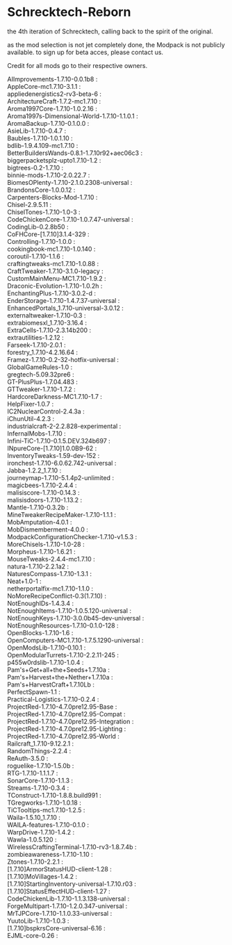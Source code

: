 # Schrecktech-Reborn
the 4th iteration of Schrecktech, calling back to the spirit of the original.

as the mod selection is not jet completely done, the Modpack is not publicly available.
to sign up for beta acces, please contact us.

Credit for all mods go to their respective owners.

AIImprovements-1.7.10-0.0.1b8 :\
AppleCore-mc1.7.10-3.1.1 :\
appliedenergistics2-rv3-beta-6 :\
ArchitectureCraft-1.7.2-mc1.7.10 :\
Aroma1997Core-1.7.10-1.0.2.16 :\
Aroma1997s-Dimensional-World-1.7.10-1.1.0.1 :\
AromaBackup-1.7.10-0.1.0.0 :\
AsieLib-1.7.10-0.4.7 :\
Baubles-1.7.10-1.0.1.10 :\
bdlib-1.9.4.109-mc1.7.10 :\
BetterBuildersWands-0.8.1-1.7.10r92+aec06c3 :\
biggerpacketsplz-upto1.7.10-1.2 :\
bigtrees-0.2-1.7.10 :\
binnie-mods-1.7.10-2.0.22.7 :\
BiomesOPlenty-1.7.10-2.1.0.2308-universal :\
BrandonsCore-1.0.0.12 :\
Carpenters-Blocks-Mod-1.7.10 :\
Chisel-2.9.5.11 :\
ChiselTones-1.7.10-1.0-3 :\
CodeChickenCore-1.7.10-1.0.7.47-universal :\
CodingLib-0.2.8b50 :\
CoFHCore-[1.7.10]3.1.4-329 :\
Controlling-1.7.10-1.0.0 :\
cookingbook-mc1.7.10-1.0.140 :\
coroutil-1.7.10-1.1.6 :\
craftingtweaks-mc1.7.10-1.0.88 :\
CraftTweaker-1.7.10-3.1.0-legacy :\
CustomMainMenu-MC1.7.10-1.9.2 :\
Draconic-Evolution-1.7.10-1.0.2h :\
EnchantingPlus-1.7.10-3.0.2-d :\
EnderStorage-1.7.10-1.4.7.37-universal :\
EnhancedPortals_1.7.10-universal-3.0.12 :\
externaltweaker-1.7.10-0.3 :\
extrabiomesxl_1.7.10-3.16.4 :\
ExtraCells-1.7.10-2.3.14b200 :\
extrautilities-1.2.12 :\
Farseek-1.7.10-2.0.1 :\
forestry_1.7.10-4.2.16.64 :\
Framez-1.7.10-0.2-32-hotfix-universal :\
GlobalGameRules-1.0 :\
gregtech-5.09.32pre6 :\
GT-PlusPlus-1.7.04.483 :\
GTTweaker-1.7.10-1.7.2 :\
HardcoreDarkness-MC1.7.10-1.7 :\
HelpFixer-1.0.7 :\
IC2NuclearControl-2.4.3a :\
iChunUtil-4.2.3 :\
industrialcraft-2-2.2.828-experimental :\
InfernalMobs-1.7.10 :\
Infini-TiC-1.7.10-0.1.5.DEV.324b697 :\
INpureCore-[1.7.10]1.0.0B9-62 :\
InventoryTweaks-1.59-dev-152 :\
ironchest-1.7.10-6.0.62.742-universal :\
Jabba-1.2.2_1.7.10 :\
journeymap-1.7.10-5.1.4p2-unlimited :\
magicbees-1.7.10-2.4.4 :\
malisiscore-1.7.10-0.14.3 :\
malisisdoors-1.7.10-1.13.2 :\
Mantle-1.7.10-0.3.2b :\
MineTweakerRecipeMaker-1.7.10-1.1.1 :\
MobAmputation-4.0.1 :\
MobDismemberment-4.0.0 :\
ModpackConfigurationChecker-1.7.10-v1.5.3 :\
MoreChisels-1.7.10-1.0-28 :\
Morpheus-1.7.10-1.6.21 :\
MouseTweaks-2.4.4-mc1.7.10 :\
natura-1.7.10-2.2.1a2 :\
NaturesCompass-1.7.10-1.3.1 :\
Neat+1.0-1 :\
netherportalfix-mc1.7.10-1.1.0 :\
NoMoreRecipeConflict-0.3(1.7.10) :\
NotEnoughIDs-1.4.3.4 :\
NotEnoughItems-1.7.10-1.0.5.120-universal :\
NotEnoughKeys-1.7.10-3.0.0b45-dev-universal :\
NotEnoughResources-1.7.10-0.1.0-128 :\
OpenBlocks-1.7.10-1.6 :\
OpenComputers-MC1.7.10-1.7.5.1290-universal :\
OpenModsLib-1.7.10-0.10.1 :\
OpenModularTurrets-1.7.10-2.2.11-245 :\
p455w0rdslib-1.7.10-1.0.4 :\
Pam's+Get+all+the+Seeds+1.7.10a :\
Pam's+Harvest+the+Nether+1.7.10a :\
Pam's+HarvestCraft+1.7.10Lb :\
PerfectSpawn-1.1 :\
Practical-Logistics-1.7.10-0.2.4 :\
ProjectRed-1.7.10-4.7.0pre12.95-Base :\
ProjectRed-1.7.10-4.7.0pre12.95-Compat :\
ProjectRed-1.7.10-4.7.0pre12.95-Integration :\
ProjectRed-1.7.10-4.7.0pre12.95-Lighting :\
ProjectRed-1.7.10-4.7.0pre12.95-World :\
Railcraft_1.7.10-9.12.2.1 :\
RandomThings-2.2.4 :\
ReAuth-3.5.0 :\
roguelike-1.7.10-1.5.0b :\
RTG-1.7.10-1.1.1.7 :\
SonarCore-1.7.10-1.1.3 :\
Streams-1.7.10-0.3.4 :\
TConstruct-1.7.10-1.8.8.build991 :\
TGregworks-1.7.10-1.0.18 :\
TiCTooltips-mc1.7.10-1.2.5 :\
Waila-1.5.10_1.7.10 :\
WAILA-features-1.7.10-0.1.0 :\
WarpDrive-1.7.10-1.4.2 :\
Wawla-1.0.5.120 :\
WirelessCraftingTerminal-1.7.10-rv3-1.8.7.4b :\
zombieawareness-1.7.10-1.10 :\
Ztones-1.7.10-2.2.1 :\
[1.7.10]ArmorStatusHUD-client-1.28 :\
[1.7.10]MoVillages-1.4.2 :\
[1.7.10]StartingInventory-universal-1.7.10.r03 :\
[1.7.10]StatusEffectHUD-client-1.27 :\
CodeChickenLib-1.7.10-1.1.3.138-universal :\
ForgeMultipart-1.7.10-1.2.0.347-universal :\
MrTJPCore-1.7.10-1.1.0.33-universal :\
YuutoLib-1.7.10-1.0.3	:\
[1.7.10]bspkrsCore-universal-6.16 :\
EJML-core-0.26 :
